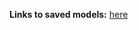 **Links to saved models:** [here](https://drive.google.com/drive/folders/1lN2gYxi2vTE63l_G_ZMdMlhWRomU9SOe?usp=drive_link)